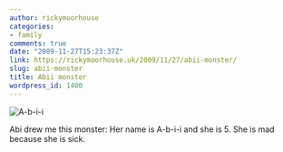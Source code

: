 ```yaml
---
author: rickymoorhouse
categories:
- family
comments: true
date: "2009-11-27T15:23:37Z"
link: https://rickymoorhouse.uk/2009/11/27/abii-monster/
slug: abii-monster
title: Abii monster
wordpress_id: 1400
---
```


![A-b-i-i](http://samespirit.net/ricky/images/2009/abii-monster.png)




Abi drew me this monster:  Her name is A-b-i-i and she is 5. She is mad because she is sick.
